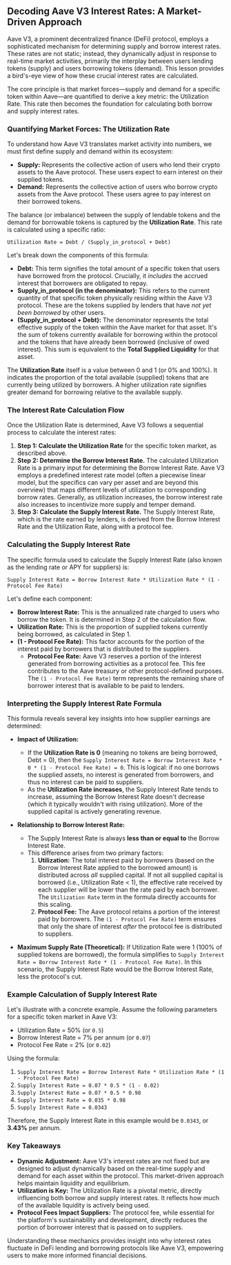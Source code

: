 ## Decoding Aave V3 Interest Rates: A Market-Driven Approach

Aave V3, a prominent decentralized finance (DeFi) protocol, employs a sophisticated mechanism for determining supply and borrow interest rates. These rates are not static; instead, they dynamically adjust in response to real-time market activities, primarily the interplay between users lending tokens (supply) and users borrowing tokens (demand). This lesson provides a bird's-eye view of how these crucial interest rates are calculated.

The core principle is that market forces—supply and demand for a specific token within Aave—are quantified to derive a key metric: the Utilization Rate. This rate then becomes the foundation for calculating both borrow and supply interest rates.

### Quantifying Market Forces: The Utilization Rate

To understand how Aave V3 translates market activity into numbers, we must first define supply and demand within its ecosystem:

*   **Supply:** Represents the collective action of users who lend their crypto assets to the Aave protocol. These users expect to earn interest on their supplied tokens.
*   **Demand:** Represents the collective action of users who borrow crypto assets from the Aave protocol. These users agree to pay interest on their borrowed tokens.

The balance (or imbalance) between the supply of lendable tokens and the demand for borrowable tokens is captured by the **Utilization Rate**. This rate is calculated using a specific ratio:

`Utilization Rate = Debt / (Supply_in_protocol + Debt)`

Let's break down the components of this formula:

*   **Debt:** This term signifies the total amount of a specific token that users have borrowed from the protocol. Crucially, it *includes* the accrued interest that borrowers are obligated to repay.
*   **Supply_in_protocol (in the denominator):** This refers to the current quantity of that specific token physically residing within the Aave V3 protocol. These are the tokens supplied by lenders that have *not yet been borrowed* by other users.
*   **(Supply_in_protocol + Debt):** The denominator represents the total effective supply of the token within the Aave market for that asset. It's the sum of tokens currently available for borrowing within the protocol and the tokens that have already been borrowed (inclusive of owed interest). This sum is equivalent to the **Total Supplied Liquidity** for that asset.

The **Utilization Rate** itself is a value between 0 and 1 (or 0% and 100%). It indicates the proportion of the total available (supplied) tokens that are currently being utilized by borrowers. A higher utilization rate signifies greater demand for borrowing relative to the available supply.

### The Interest Rate Calculation Flow

Once the Utilization Rate is determined, Aave V3 follows a sequential process to calculate the interest rates:

1.  **Step 1: Calculate the Utilization Rate** for the specific token market, as described above.
2.  **Step 2: Determine the Borrow Interest Rate.** The calculated Utilization Rate is a primary input for determining the Borrow Interest Rate. Aave V3 employs a predefined interest rate model (often a piecewise linear model, but the specifics can vary per asset and are beyond this overview) that maps different levels of utilization to corresponding borrow rates. Generally, as utilization increases, the borrow interest rate also increases to incentivize more supply and temper demand.
3.  **Step 3: Calculate the Supply Interest Rate.** The Supply Interest Rate, which is the rate earned by lenders, is derived from the Borrow Interest Rate and the Utilization Rate, along with a protocol fee.

### Calculating the Supply Interest Rate

The specific formula used to calculate the Supply Interest Rate (also known as the lending rate or APY for suppliers) is:

`Supply Interest Rate = Borrow Interest Rate * Utilization Rate * (1 - Protocol Fee Rate)`

Let's define each component:

*   **Borrow Interest Rate:** This is the annualized rate charged to users who borrow the token. It is determined in Step 2 of the calculation flow.
*   **Utilization Rate:** This is the proportion of supplied tokens currently being borrowed, as calculated in Step 1.
*   **(1 - Protocol Fee Rate):** This factor accounts for the portion of the interest paid by borrowers that is distributed to the suppliers.
    *   **Protocol Fee Rate:** Aave V3 reserves a portion of the interest generated from borrowing activities as a protocol fee. This fee contributes to the Aave treasury or other protocol-defined purposes. The `(1 - Protocol Fee Rate)` term represents the remaining share of borrower interest that is available to be paid to lenders.

### Interpreting the Supply Interest Rate Formula

This formula reveals several key insights into how supplier earnings are determined:

*   **Impact of Utilization:**
    *   If the **Utilization Rate is 0** (meaning no tokens are being borrowed, Debt = 0), then the `Supply Interest Rate = Borrow Interest Rate * 0 * (1 - Protocol Fee Rate) = 0`. This is logical: if no one borrows the supplied assets, no interest is generated from borrowers, and thus no interest can be paid to suppliers.
    *   As the **Utilization Rate increases**, the Supply Interest Rate tends to increase, assuming the Borrow Interest Rate doesn't decrease (which it typically wouldn't with rising utilization). More of the supplied capital is actively generating revenue.

*   **Relationship to Borrow Interest Rate:**
    *   The Supply Interest Rate is always **less than or equal to** the Borrow Interest Rate.
    *   This difference arises from two primary factors:
        1.  **Utilization:** The total interest paid by borrowers (based on the Borrow Interest Rate applied to the borrowed amount) is distributed across *all* supplied capital. If not all supplied capital is borrowed (i.e., Utilization Rate < 1), the effective rate received by each supplier will be lower than the rate paid by each borrower. The `Utilization Rate` term in the formula directly accounts for this scaling.
        2.  **Protocol Fee:** The Aave protocol retains a portion of the interest paid by borrowers. The `(1 - Protocol Fee Rate)` term ensures that only the share of interest *after* the protocol fee is distributed to suppliers.

*   **Maximum Supply Rate (Theoretical):** If Utilization Rate were 1 (100% of supplied tokens are borrowed), the formula simplifies to `Supply Interest Rate = Borrow Interest Rate * (1 - Protocol Fee Rate)`. In this scenario, the Supply Interest Rate would be the Borrow Interest Rate, less the protocol's cut.

### Example Calculation of Supply Interest Rate

Let's illustrate with a concrete example. Assume the following parameters for a specific token market in Aave V3:

*   Utilization Rate = 50% (or `0.5`)
*   Borrow Interest Rate = 7% per annum (or `0.07`)
*   Protocol Fee Rate = 2% (or `0.02`)

Using the formula:

1.  `Supply Interest Rate = Borrow Interest Rate * Utilization Rate * (1 - Protocol Fee Rate)`
2.  `Supply Interest Rate = 0.07 * 0.5 * (1 - 0.02)`
3.  `Supply Interest Rate = 0.07 * 0.5 * 0.98`
4.  `Supply Interest Rate = 0.035 * 0.98`
5.  `Supply Interest Rate = 0.0343`

Therefore, the Supply Interest Rate in this example would be `0.0343`, or **3.43%** per annum.

### Key Takeaways

*   **Dynamic Adjustment:** Aave V3's interest rates are not fixed but are designed to adjust dynamically based on the real-time supply and demand for each asset within the protocol. This market-driven approach helps maintain liquidity and equilibrium.
*   **Utilization is Key:** The Utilization Rate is a pivotal metric, directly influencing both borrow and supply interest rates. It reflects how much of the available liquidity is actively being used.
*   **Protocol Fees Impact Suppliers:** The protocol fee, while essential for the platform's sustainability and development, directly reduces the portion of borrower interest that is passed on to suppliers.

Understanding these mechanics provides insight into why interest rates fluctuate in DeFi lending and borrowing protocols like Aave V3, empowering users to make more informed financial decisions.